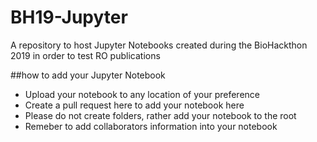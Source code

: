 # BH19-Jupyter
A repository to host Jupyter Notebooks created during the BioHackthon 2019 in order to test RO publications

##how to add your Jupyter Notebook
* Upload your notebook to any location of your preference
* Create a pull request here to add your notebook here
* Please do not create folders, rather add your notebook to the root
* Remeber to add collaborators information into your notebook
